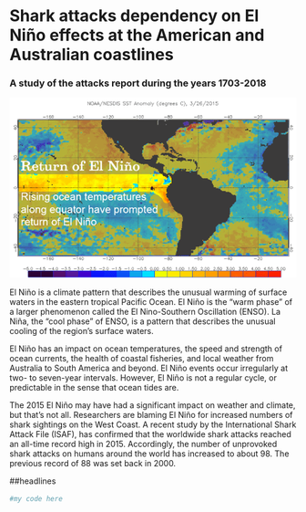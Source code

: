 # Shark attacks dependency on El Niño effects at the American and Australian coastlines

### A study of the attacks report during the years 1703-2018
![](images/ElNino_animated.gif)

El Niño is a climate pattern that describes the unusual warming of surface waters in the eastern tropical Pacific Ocean. El Niño is the “warm phase” of a larger phenomenon called the El Nino-Southern Oscillation (ENSO). La Niña, the “cool phase” of ENSO, is a pattern that describes the unusual cooling of the region’s surface waters.

El Niño has an impact on ocean temperatures, the speed and strength of ocean currents, the health of coastal fisheries, and local weather from Australia to South America and beyond. El Niño events occur irregularly at two- to seven-year intervals. However, El Niño is not a regular cycle, or predictable in the sense that ocean tides are. 

The 2015 El Niño may have had a significant impact on weather and climate, but that’s not all. Researchers are blaming El Niño for increased numbers of shark sightings on the West Coast. A recent study by the International Shark Attack File (ISAF), has confirmed that the worldwide shark attacks reached an all-time record high in 2015. Accordingly, the number of unprovoked shark attacks on humans around the world has increased to about 98. The previous record of 88 was set back in 2000.

##headlines
```python
#my code here
```


